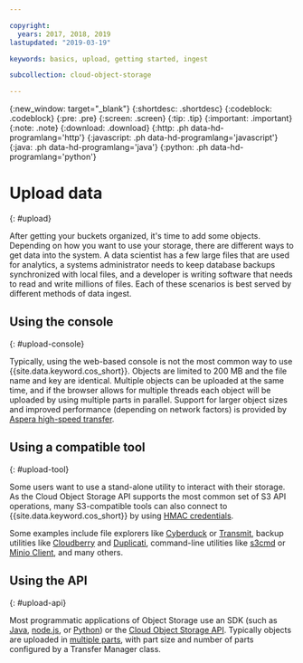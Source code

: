 ```yaml
---

copyright:
  years: 2017, 2018, 2019
lastupdated: "2019-03-19"

keywords: basics, upload, getting started, ingest

subcollection: cloud-object-storage

---
```

{:new_window: target="_blank"}
{:shortdesc: .shortdesc}
{:codeblock: .codeblock}
{:pre: .pre}
{:screen: .screen}
{:tip: .tip}
{:important: .important}
{:note: .note}
{:download: .download} 
{:http: .ph data-hd-programlang='http'} 
{:javascript: .ph data-hd-programlang='javascript'} 
{:java: .ph data-hd-programlang='java'} 
{:python: .ph data-hd-programlang='python'}

# Upload data
{: #upload}

After getting your buckets organized, it's time to add some objects. Depending on how you want to use your storage, there are different ways to get data into the system. A data scientist has a few large files that are used for analytics, a systems administrator needs to keep database backups synchronized with local files, and a developer is writing software that needs to read and write millions of files. Each of these scenarios is best served by different methods of data ingest.

## Using the console
{: #upload-console}

Typically, using the web-based console is not the most common way to use {{site.data.keyword.cos_short}}. Objects are limited to 200 MB and the file name and key are identical. Multiple objects can be uploaded at the same time, and if the browser allows for multiple threads each object will be uploaded by using multiple parts in parallel. Support for larger object sizes and improved performance (depending on network factors) is provided by [Aspera high-speed transfer](/docs/services/cloud-object-storage/basics?topic=cloud-object-storage-aspera).

## Using a compatible tool
{: #upload-tool}

Some users want to use a stand-alone utility to interact with their storage. As the Cloud Object Storage API supports the most common set of S3 API operations, many S3-compatible tools can also connect to {{site.data.keyword.cos_short}} by using [HMAC credentials](/docs/services/cloud-object-storage/hmac?topic=cloud-object-storage-hmac).

Some examples include file explorers like [Cyberduck](https://cyberduck.io/) or [Transmit](https://panic.com/transmit/), backup utilities like [Cloudberry](https://www.cloudberrylab.com/) and [Duplicati](https://www.duplicati.com/), command-line utilities like [s3cmd](https://github.com/s3tools/s3cmd) or [Minio Client](https://github.com/minio/mc), and many others.

## Using the API
{: #upload-api}

Most programmatic applications of Object Storage use an SDK (such as [Java](/docs/services/cloud-object-storage/libraries?topic=cloud-object-storage-java), [node.js](/docs/services/cloud-object-storage/libraries?topic=cloud-object-storage-node), or [Python](/docs/services/cloud-object-storage/libraries?topic=cloud-object-storage-python)) or the [Cloud Object Storage API](/docs/services/cloud-object-storage/api-reference?topic=cloud-object-storage-compatibility-api). Typically objects are uploaded in [multiple parts](/docs/services/cloud-object-storage/basics?topic=cloud-object-storage-large-objects), with part size and number of parts configured by a Transfer Manager class.
